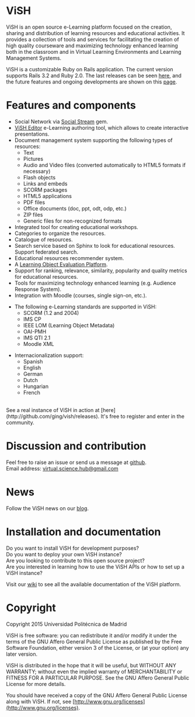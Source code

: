 # ViSH

ViSH is an open source e-Learning platform focused on the creation, sharing and distribution of learning resources and educational activities. It provides a collection of tools and services for facilitating the creation of high quality courseware and maximizing technology enhanced learning both in the classroom and in Virtual Learning Environments and Learning Management Systems.  
  
ViSH is a customizable Ruby on Rails application. The current version supports Rails 3.2 and Ruby 2.0. The last releases can be seen [here](http://github.com/ging/vish/releases), and the future features and ongoing developments are shown on this [page](http://github.com/ging/vish/milestones).  
  
  
# Features and components
  
* Social Network via [Social Stream](http://github.com/ging/social_stream) gem.  
* [ViSH Editor](http://github.com/ging/vish_editor) e-Learning authoring tool, which allows to create interactive presentations.  
* Document management system supporting the following types of resources:  
  * Text  
  * Pictures  
  * Audio and Video files (converted automatically to HTML5 formats if necessary)  
  * Flash objects  
  * Links and embeds  
  * SCORM packages  
  * HTML5 applications  
  * PDF files  
  * Office documents (doc, ppt, odt, odp, etc.)  
  * ZIP files  
  * Generic files for non-recognized formats   
* Integrated tool for creating educational workshops.  
* Categories to organize the resources.  
* Catalogue of resources.  
* Search service based on Sphinx to look for educational resources. Support federated search.  
* Educational resources recommender system.  
* A [Learning Object Evaluation Platform](http://github.com/agordillo/LOEP).  
* Support for ranking, relevance, similarity, popularity and quality metrics for educational resources.  
* Tools for maximizing technology enhanced learning (e.g. Audience Response System).  
* Integration with Moodle (courses, single sign-on, etc.).

<!-- Dear Markdown: I want two lists. -->

* The following e-Learning standards are supported in ViSH:
  * SCORM (1.2 and 2004)
  * IMS CP
  * IEEE LOM (Learning Object Metadata)
  * OAI-PMH
  * IMS QTI 2.1
  * Moodle XML

<!-- Dear Markdown: I want two lists. -->  

* Internacionalization support:
  * Spanish
  * English  
  * German  
  * Dutch  
  * Hungarian  
  * French

<br/>
See a real instance of ViSH in action at [here](http://github.com/ging/vish/releases).
It's free to register and enter in the community.  


# Discussion and contribution
  
Feel free to raise an issue or send us a message at [github](http://github.com/ging/vish/issues).  
Email address: <virtual.science.hub@gmail.com>



# News

Follow the ViSH news on our [blog](http://vishub.wordpress.com).  


# Installation and documentation

Do you want to install ViSH for development purposes? <br/>
Do you want to deploy your own ViSH instance? <br/>
Are you looking to contribute to this open source project?  <br/>
Are you interested in learning how to use the ViSH APIs or how to set up a ViSH instance? <br/>

Visit our [wiki](http://github.com/ging/vish/wiki) to see all the available documentation of the ViSH platform.  



# Copyright

Copyright 2015 Universidad Politécnica de Madrid

ViSH is free software: you can redistribute it and/or modify it under the terms of the GNU Affero General Public License as published by the Free Software Foundation, either version 3 of the License, or (at your option) any later version.

ViSH is distributed in the hope that it will be useful, but WITHOUT ANY WARRANTY; without even the implied warranty of MERCHANTABILITY or FITNESS FOR A PARTICULAR PURPOSE.  See the GNU Affero General Public License for more details.

You should have received a copy of the GNU Affero General Public License along with ViSH. If not, see [http://www.gnu.org/licenses](http://www.gnu.org/licenses).


